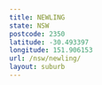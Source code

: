 ```yaml
---
title: NEWLING
state: NSW
postcode: 2350
latitude: -30.493397
longitude: 151.906153
url: /nsw/newling/
layout: suburb
---
```

